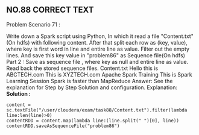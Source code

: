 ## NO.88 CORRECT TEXT 

Problem Scenario 71 :

Write down a Spark script using Python,
In which it read a file "Content.txt" (On hdfs) with following content.
After that split each row as (key, value), where key is first word in line and entire line as value. Filter out the empty lines. And save this key value in "problem86" as Sequence file(On hdfs)
Part 2 : Save as sequence file , where key as null and entire line as value. Read back the stored sequence files.
Content.txt
Hello this is ABCTECH.com This is XYZTECH.com Apache Spark Training
This is Spark Learning Session Spark is faster than MapReduce Answer:
See the explanation for Step by Step Solution and configuration. Explanation:
**Solution :**

```
content = sc.textFile("/user/cloudera/exam/task88/Content.txt").filter(lambda line:len(line)>0)
contentRDD = content.map(lambda line:(line.split(" ")[0], line))
contentRDD.saveAsSequenceFile("problem86")
```

